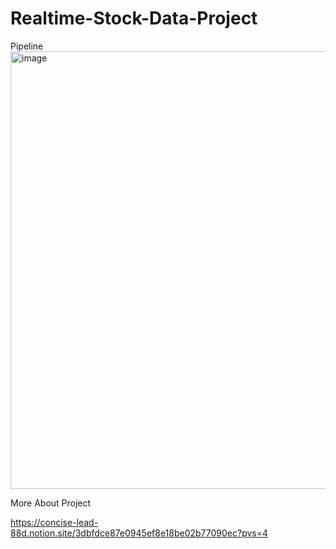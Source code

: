 # Realtime-Stock-Data-Project

Pipeline
<img width="700" alt="image" src="https://github.com/JY-1019/Realtime-Stock-Data-Project/assets/76830616/149d8e30-49d1-40e1-9481-c7e7bf01dae6">


More About Project

https://concise-lead-88d.notion.site/3dbfdce87e0945ef8e18be02b77090ec?pvs=4
